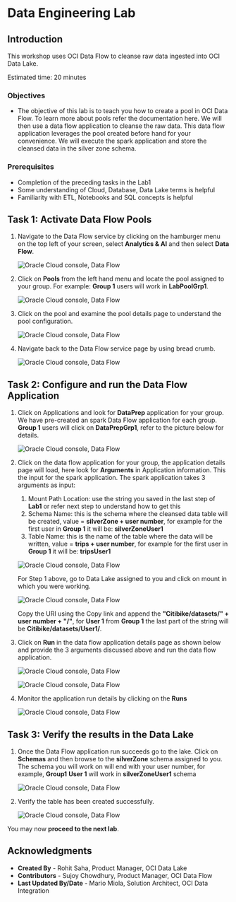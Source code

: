 # Data Engineering Lab 

## Introduction

This workshop uses OCI Data Flow to cleanse raw data ingested into OCI Data Lake.

Estimated time: 20 minutes

### Objectives

* The objective of this lab is to teach you how to create a pool in OCI Data Flow. To learn more about pools refer the documentation here. We will then use a data flow application to cleanse the raw data. This data flow application leverages the pool created before hand for your convenience. We will execute the spark application and store the cleansed data in the silver zone schema.

### Prerequisites

* Completion of the preceding tasks in the Lab1
* Some understanding of Cloud, Database, Data Lake terms is helpful 
* Familiarity with ETL, Notebooks and SQL concepts is helpful

## Task 1: Activate Data Flow Pools

1. Navigate to the Data Flow service by clicking on the hamburger menu on the top left of your screen, select **Analytics & AI** and then select **Data Flow**.

   ![Oracle Cloud console, Data Flow](images/data-flow.png " ")

2. Click on **Pools** from the left hand menu and locate the pool assigned to your group. For example: **Group 1** users will work in **LabPoolGrp1**.

   ![Oracle Cloud console, Data Flow](images/data-flow-pool.png " ")

3. Click on the pool and examine the pool details page to understand the pool configuration.

   ![Oracle Cloud console, Data Flow](images/data-flow-pool-config.png " ")

4. Navigate back to the Data Flow service page by using bread crumb.

   ![Oracle Cloud console, Data Flow](images/data-flow-home.png " ")

## Task 2: Configure and run the Data Flow Application

1. Click on Applications and look for **DataPrep** application for your group. We have pre-created an spark Data Flow application for each group. **Group 1** users will click on **DataPrepGrp1**, refer to the picture below for details.
   
   ![Oracle Cloud console, Data Flow](images/data-flow-application.png " ")

2. Click on the data flow application for your group, the application details page will load, here look for **Arguments** in Application information. This the input for the spark application. The spark application takes 3 arguments as input:

   1. Mount Path Location: use the string you saved in the last step of **Lab1** or refer next step to understand how to get this
   2. Schema Name: this is the schema where the cleansed data table will be created, value = **silverZone + user number**, for example for the first user in **Group 1** it will be: **silverZoneUser1**
   3. Table Name: this is the name of the table where the data will be written, value = **trips + user number**, for example for the first user in **Group 1** it will be: **tripsUser1**

   ![Oracle Cloud console, Data Flow](images/data-flow-arguments.png " ")

   For Step 1 above, go to Data Lake assigned to you and click on mount in which you were working.

   ![Oracle Cloud console, Data Flow](images/data-flow-mounts.png " ")

   Copy the URI using the Copy link and append the **"Citibike/datasets/" + user number + "/"**, for **User 1** from **Group 1** the last part of the string will be **Citibike/datasets/User1/**.

3. Click on **Run** in the data flow application details page as shown below and provide the 3 arguments discussed above and run the data flow application.

   ![Oracle Cloud console, Data Flow](images/data-flow-application-run.png " ")

   ![Oracle Cloud console, Data Flow](images/data-flow-application-arguments.png " ")

4. Monitor the application run details by clicking on the **Runs**

   ![Oracle Cloud console, Data Flow](images/data-flow-application-runs.png " ")

## Task 3: Verify the results in the Data Lake 

1. Once the Data Flow application run succeeds go to the lake. Click on **Schemas** and then browse to the **silverZone** schema assigned to you. The schema you will work on will end with your user number, for example, **Group1** **User 1** will work in **silverZoneUser1** schema
   
   ![Oracle Cloud console, Data Flow](images/data-flow-silver-zone.png " ")

2. Verify the table has been created successfully.

   ![Oracle Cloud console, Data Flow](images/data-flow-silver-zone-table.png " ")

You may now **proceed to the next lab**. 

## Acknowledgments
- **Created By** -  Rohit Saha, Product Manager, OCI Data Lake
- **Contributors** - Sujoy Chowdhury, Product Manager, OCI Data Flow
- **Last Updated By/Date** - Mario Miola, Solution Architect, OCI Data Integration

